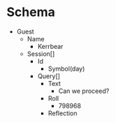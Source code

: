 # Schema

- Guest
  - Name
    - Kerrbear
  - Session[]
    - Id
      - Symbol(day)
    - Query[]
      - Text
        - Can we proceed?
      - Roll
        - 798968
      - Reflection

